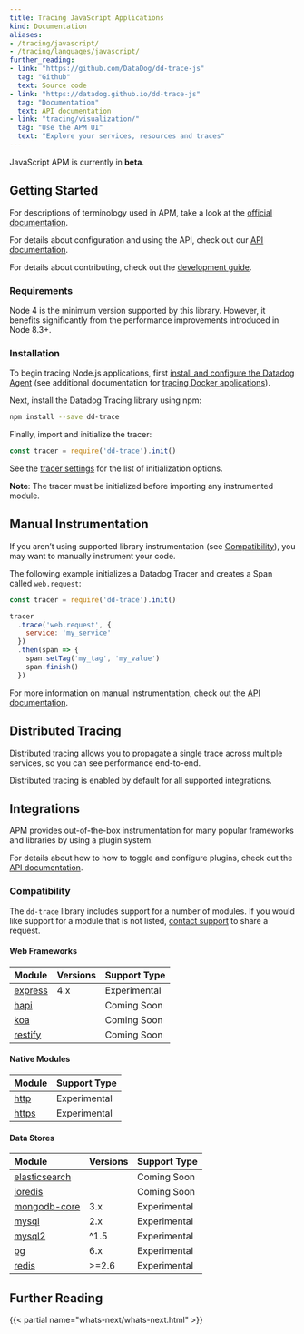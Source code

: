 ```yaml
---
title: Tracing JavaScript Applications
kind: Documentation
aliases:
- /tracing/javascript/
- /tracing/languages/javascript/
further_reading:
- link: "https://github.com/DataDog/dd-trace-js"
  tag: "Github"
  text: Source code
- link: "https://datadog.github.io/dd-trace-js"
  tag: "Documentation"
  text: API documentation
- link: "tracing/visualization/"
  tag: "Use the APM UI"
  text: "Explore your services, resources and traces"
---
```


<div class="alert alert-warning">
JavaScript APM is currently in <strong>beta</strong>.
</div>

## Getting Started

For descriptions of terminology used in APM, take a look at the [official documentation][visualization docs].

For details about configuration and using the API, check out our [API documentation][2].

For details about contributing, check out the [development guide][development docs].

### Requirements

Node 4 is the minimum version supported by this library. However, it benefits significantly from the performance improvements introduced in Node 8.3+.

### Installation

To begin tracing Node.js applications, first [install and configure the Datadog Agent][1] (see additional documentation for [tracing Docker applications][3]).

Next, install the Datadog Tracing library using npm:

```sh
npm install --save dd-trace
```

Finally, import and initialize the tracer:

```js
const tracer = require('dd-trace').init()
```

See the [tracer settings][4] for the list of initialization options.

**Note**: The tracer must be initialized before importing any instrumented module.

## Manual Instrumentation

If you aren’t using supported library instrumentation (see [Compatibility](#compatibility)), you may want to manually instrument your code.

The following example initializes a Datadog Tracer and creates a Span called `web.request`:

```javascript
const tracer = require('dd-trace').init()

tracer
  .trace('web.request', {
    service: 'my_service'
  })
  .then(span => {
    span.setTag('my_tag', 'my_value')
    span.finish()
  })
```

For more information on manual instrumentation, check out the [API documentation][5].

## Distributed Tracing

Distributed tracing allows you to propagate a single trace across multiple services, so you can see performance end-to-end.

Distributed tracing is enabled by default for all supported integrations.

## Integrations

APM provides out-of-the-box instrumentation for many popular frameworks and libraries by using a plugin system.

For details about how to how to toggle and configure plugins, check out the [API documentation][6].

### Compatibility

The `dd-trace` library includes support for a number of modules. If you would like support for a module that is not listed, [contact support][7] to share a request.

#### Web Frameworks

| Module        | Versions    | Support Type    |
| :----------   | :---------- | :-------------- |
| [express][8]  | 4.x         | Experimental    |
| [hapi][9]     |             | Coming Soon     |
| [koa][10]     |             | Coming Soon     |
| [restify][11] |             | Coming Soon     |

#### Native Modules

| Module               | Support Type    |
| :------------------- | :-------------- |
| [http][12]           | Experimental    |
| [https][13]          | Experimental    |

#### Data Stores

| Module              | Versions    | Support Type |
| :----------         | :---------- | :----------  |
| [elasticsearch][14] |             | Coming Soon  |
| [ioredis][15]       |             | Coming Soon  |
| [mongodb-core][16]  | 3.x         | Experimental |
| [mysql][17]         | 2.x         | Experimental |
| [mysql2][18]        | ^1.5        | Experimental |
| [pg][19]            | 6.x         | Experimental |
| [redis][20]         | >=2.6       | Experimental |

## Further Reading

{{< partial name="whats-next/whats-next.html" >}}

[visualization docs]: https://docs.datadoghq.com/tracing/visualization/
[development docs]: https://github.com/DataDog/dd-trace-js/blob/master/README.md#development
[1]: /tracing/setup/
[2]: https://datadog.github.io/dd-trace-js/
[3]: /tracing/setup/docker/
[4]: https://datadog.github.io/dd-trace-js/#tracer-settings
[5]: https://datadog.github.io/dd-trace-js/#manual-instrumentation
[6]: https://datadog.github.io/dd-trace-js/#integrations
[7]: https://docs.datadoghq.com/help
[8]: https://expressjs.com/
[9]: https://hapijs.com/
[10]: https://koajs.com/
[11]: http://restify.com/
[12]: https://nodejs.org/api/http.html
[13]: https://nodejs.org/api/https.html
[14]: https://github.com/elastic/elasticsearch-js
[15]: https://github.com/luin/ioredis
[16]: http://mongodb.github.io/node-mongodb-native/core/
[17]: https://github.com/mysqljs/mysql
[18]: https://github.com/sidorares/node-mysql2
[19]: https://node-postgres.com/
[20]: https://github.com/NodeRedis/node_redis
